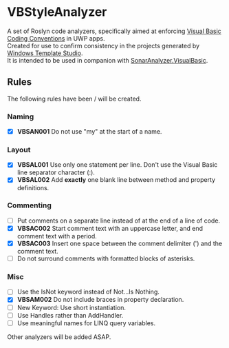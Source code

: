 # VBStyleAnalyzer

A set of Roslyn code analyzers, specifically aimed at enforcing [Visual Basic Coding Conventions](https://docs.microsoft.com/en-us/dotnet/visual-basic/programming-guide/program-structure/coding-conventions) in UWP apps.  
Created for use to confirm consistency in the projects generated by [Windows Template Studio](https://github.com/Microsoft/WindowsTemplateStudio).  
It is intended to be used in companion with [SonarAnalyzer.VisualBasic](https://www.nuget.org/packages/SonarAnalyzer.VisualBasic/).

## Rules

The following rules have been / will be created.

### Naming

- [x] **VBSAN001** Do not use "my" at the start of a name.

### Layout

- [x] **VBSAL001** Use only one statement per line. Don't use the Visual Basic line separator character (:).
- [x] **VBSAL002** Add **exactly** one blank line between method and property definitions.

### Commenting

- [ ] Put comments on a separate line instead of at the end of a line of code.
- [x] **VBSAC002** Start comment text with an uppercase letter, and end comment text with a period.
- [x] **VBSAC003** Insert one space between the comment delimiter (') and the comment text.
- [ ] Do not surround comments with formatted blocks of asterisks.

### Misc

- [ ] Use the IsNot keyword instead of Not...Is Nothing.
- [x] **VBSAM002** Do not include braces in property declaration.
- [ ] New Keyword: Use short instantiation.
- [ ] Use Handles rather than AddHandler.
- [ ] Use meaningful names for LINQ query variables.

Other analyzers will be added ASAP.

